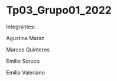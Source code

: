 # Tp03_Grupo01_2022

Integrantes:

Agustina Maraz

Marcos Quinteros

Emilio Soruco

Emilia Valeriano
